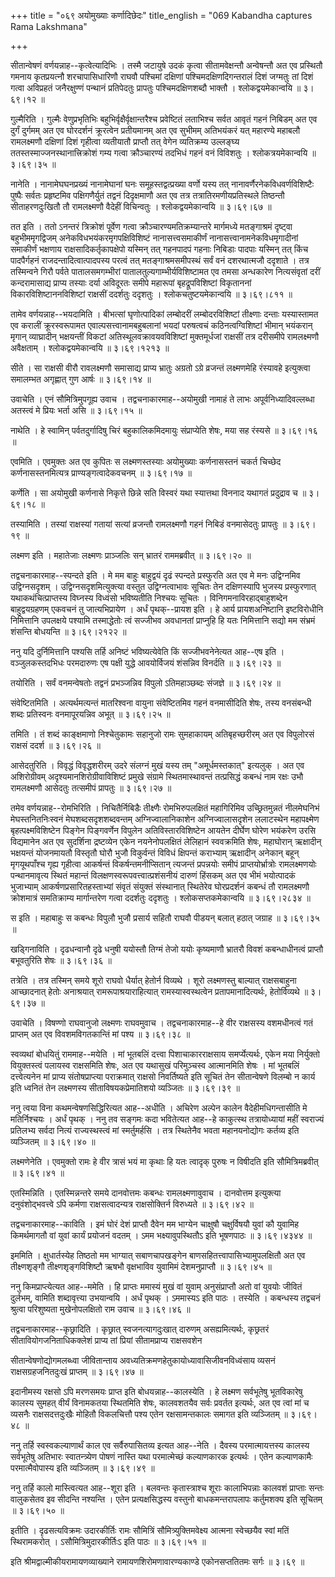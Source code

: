 +++
title = "०६९ अयोमुख्याः कर्णादिछेदः"
title_english = "069 Kabandha captures Rama Lakshmana"

+++


सीतान्वेषणं वर्णयन्नाह--कृत्वेत्यादिभिः । तस्मै जटायुषे उदकं कृत्वा
सीतामवेक्षन्तौ अन्वेषन्तौ अत एव प्रस्थितौ गमनाय कृतप्रयत्नौ
शरचापासिधारिणौ राघवौ पश्चिमां दक्षिणां पश्चिमदक्षिणदिगन्तरालं दिशं
जग्मतुः तां दिशं गत्वा अविप्रहतं जनैरक्षुण्णं पन्थानं प्रतिपेदतुः
प्रापतुः पश्चिमदक्षिणशब्दौ भाक्तौ । श्लोकद्वयमेकान्वयि  ॥  ३।६९।१२  ॥   

  

गुल्मैरिति । गुल्मैः वेणुप्रभृतिभिः बहुभिर्वृक्षैर्वृक्षान्तरैश्च
प्रवेष्टितं लताभिश्च सर्वत आवृतं गहनं निबिडम् अत एव दुर्गं दुर्गमम् अत
एव घोरदर्शनं क्रूरत्वेन प्रतीयमानम् अत एव सुभीमम् अतिभयंकरं यत् महारण्ये
महाबलौ रामलक्ष्मणौ दक्षिणां दिशं गृहीत्वा व्यतीयातौ प्राप्तौ तत् वेगेन
व्यतिक्रम्य उल्लङ्घ्य ततस्तस्माज्जनस्थानात्त्रिक्रोशं गम्य गत्वा
क्रौञ्चारण्यं तदभिधं गहनं वनं विविशतुः । श्लोकत्रयमेकान्वयि  ॥  ३।६९।३५
 ॥   

  

नानेति । नानामेघघनप्रख्यं नानामेघानां घनः समूहस्तद्वत्प्रख्या वर्णो यस्य
तत् नानावर्णैरनेकविधवर्णविशिष्टैः पुष्पैः सर्वतः प्रहृष्टमिव
पक्षिगणैर्युतं तद्वनं दिदृक्षमाणौ अत एव तत्र तत्रातिरमणीयप्रतिस्थले
तिष्ठन्तौ सीताहरणदुःखितौ तौ रामलक्ष्मणौ वैदेहीं विचिन्वतुः ।
श्लोकद्वयमेकान्वयि  ॥  ३।६९।६७  ॥   

  

तत इति । ततो ऽनन्तरं त्रिक्रोशं पूर्वेण गत्वा
क्रौञ्चारण्यमतिक्रम्यान्तरे मार्गमध्ये मतङ्गाश्रमं दृष्ट्वा
बहुभीममृगद्विजम् अनेकविधभयंकरमृगपक्षिविशिष्टं नानासत्त्वसमाकीर्णं
नानासत्त्वानामनेकविधमृगादीनां समाकीर्णं भक्षणाय राक्षसादिकर्तृकापक्षेपो
यस्मिन् तत् गहनपादपं गहनाः निबिडाः पादपाः यस्मिन् तत् किंच पादपैर्गहनं
राजदन्तादित्वात्पादपस्य परत्वं तत् मतङ्गाश्रमसमीपस्थं सर्वं वनं
दशरथात्मजौ ददृशाते । तत्र तस्मिन्वने गिरौ पर्वते पातालसमगम्भीरां
पातालतुल्यगाम्भीर्यविशिष्टामत एव तमसा अन्धकारेण नित्यसंवृतां दरीं
कन्दरामासाद्य प्राप्य तस्याः दर्या अविदूरतः समीपे महारूपां
बृहद्रूपविशिष्टां विकृताननां विकारविशिष्टाननविशिष्टां राक्षसीं ददर्शतुः
ददृशतुः । श्लोकचतुष्टयमेकान्वयि  ॥  ३।६९।८११  ॥   

  

तामेव वर्णयन्नाह--भयदामिति । बीभत्सां घृणोत्पादिकां लम्बोदरीं
लम्बोदरविशिष्टां तीक्ष्णाः दन्ताः यस्यास्तामत एव करालीं क्रूरस्वरूपामत
एवाल्पसत्त्वानामबहुबलानां भयदां परुषत्वचं कठिनत्वग्विशिष्टां भीमान्
भयंकरान् मृगान् व्याघ्रादीन् भक्षयन्तीं विकटां अतिस्थूलवक्रावयवविशिष्टां
मुक्तमूर्धजां राक्षसीं तत्र दरीसमीपे रामलक्ष्मणौ अवैक्षताम् ।
श्लोकद्वयमेकान्वयि  ॥  ३।६९।१२१३  ॥   

  

सीते । सा राक्षसी वीरौ रावलक्ष्मणौ समासाद्य प्राप्य भ्रातुः अग्रतो ऽग्रे
व्रजन्तं लक्ष्मणमेहि रंस्यावहे इत्युक्त्वा समालम्भत अगृह्णात् गुण आर्षः
 ॥  ३।६९।१४  ॥   

  

उवाचेति । एनं सौमित्रिमुपगूह्य उवाच । तद्वचनाकारमाह--अयोमुखी नामाहं ते
लाभः अपूर्वनिध्यादिवल्लब्धा अतस्त्वं मे प्रियः भर्ता असि  ॥  ३।६९।१५  ॥   

  

नाथेति । हे स्वामिन् पर्वतदुर्गादिषु चिरं बहुकालिकमिदमायुः संप्राप्येति
शेषः, मया सह रंस्यसे  ॥  ३।६९।१६  ॥   

  

एवमिति । एवमुक्तः अत एव कुपितः स लक्ष्मणस्तस्याः अयोमुख्याः कर्णनासस्तनं
चकर्त चिच्छेद कर्णनासस्तनमित्यत्र प्राण्यङ्गत्वादेकवचनम्  ॥  ३।६९।१७  ॥   

  

कर्णेति । सा अयोमुखी कर्णनासे निकृत्ते छिन्ने सति विस्वरं यथा स्यात्तथा
विननाद यथागतं प्रदुद्राव च  ॥  ३।६९।१८  ॥   

  

तस्यामिति । तस्यां राक्षस्यां गतायां सत्यां व्रजन्तौ रामलक्ष्मणौ गहनं
निबिडं वनमासेदतुः प्रापतुः  ॥  ३।६९।१९  ॥   

  

लक्ष्मण इति । महातेजाः लक्ष्मणः प्राञ्जलिः सन् भ्रातरं राममब्रवीत्  ॥ 
३।६९।२०  ॥   

  

तद्वचनाकारमाह--स्पन्दते इति । मे मम बाहुः बाहुद्वयं दृढं स्पन्दते
प्रस्फुरति अत एव मे मनः उद्विग्नमिव उद्विग्नसदृशम् ।
उद्विग्नसदृशमित्युक्त्या वस्तुत उद्विग्नत्वाभावः सूचितः तेन दक्षिणस्यापि
भुजस्य प्रस्फुरणात् यथाकथंचित्प्राप्तस्य विघ्नस्य विध्वंसो भविष्यतीति
निश्चयः सूचितः । विनिगमनाविरहाद्बाहुशब्देन बाहुद्वयग्रहणम् एकवचनं तु
जात्यभिप्रायेण । अर्धं पृथक्--प्रायश इति । हे आर्य प्रायशअनिष्टानि
इष्टविरोधीनि निमित्तानि उपलक्षये पश्यामि तस्माद्धेतोः त्वं सज्जीभव
अवधानतां प्राप्नुहि हि यतः निमित्तानि सद्यो मम संभ्रमं शंसन्ति बोधयन्ति
 ॥  ३।६९।२१२२  ॥   

  

ननु यदि दुर्निमित्तानि पश्यसि तर्हि अनिष्टं भविष्यत्येवेति किं
सज्जीभवनेनेत्यत आह--एष इति । वञ्जुलकस्तदभिधः परमदारुणः एष पक्षी युद्धे
आवयोर्विजयं शंसन्निव विनर्दति  ॥  ३।६९।२३  ॥   

  

तयोरिति । सर्वं वनमन्वेषतोः तद्वनं प्रभञ्जन्निव विपुलो ऽतिमहाञ्छब्दः
संजज्ञे  ॥  ३।६९।२४  ॥   

  

संवेष्टितमिति । अत्यर्थमत्यन्तं मातरिश्वना वायुना संवेष्टितमिव गहनं
वनमासीदिति शेषः, तस्य वनसंबन्धी शब्दः प्रतिस्वनः वनमापूरयन्निव अभूत्  ॥ 
३।६९।२५  ॥   

  

तमिति । तं शब्दं काङ्क्षमाणो निश्चेतुकामः सहानुजो रामः सुमहाकायम्
अतिबृहच्छरीरम् अत एव विपुलोरसं राक्षसं ददर्श  ॥  ३।६९।२६  ॥   

  

आसेदतुरिति । विवृद्धं विवृद्धशरीरम् उदरे संलग्नं मुखं यस्य तम्
"अमूर्धमस्तकात्" इत्यलुक् । अत एव अशिरोग्रीवम्
अदृश्यमानशिरोग्रीवाविशिष्टं प्रमुखे संग्रामे स्थितमास्थावन्तं
तत्प्रसिद्धं कबन्धं नाम रक्षः उभौ रामलक्ष्मणौ आसेदतुः तत्समीपं प्रापतुः
 ॥  ३।६९।२७  ॥   

  

तमेव वर्णयन्नाह--रोमभिरिति । निचितैर्निबिडैः तीक्ष्णैः रोमभिरुपलक्षितं
महागिरिमिव उच्छ्रितमुन्नतं नीलमेघनिभं मेघस्तनितनिःस्वनं
मेघशब्दसदृशशब्दवन्तम् अग्निज्वालानिकाशेन अग्निज्वालासदृशेन ललाटस्थेन
महापक्ष्मेण बृहत्पक्ष्मविशिष्टेन पिङ्गेन पिङ्गवर्णेन विपुलेन
अतिविस्तारविशिष्टेन आयतेन दीर्घेण घोरेण भयंकरेण उरसि विद्यमानेन अत एव
सुदर्शिना द्रष्टव्येन एकेन नयनेनोपलक्षितं लेलिहानं स्ववक्रमिति शेषः,
महाघोरान् ऋक्षादीन् भक्षयन्तं योजनमायतौ विस्तृतौ घोरौ भुजौ विकुर्वन्तं
विविधं क्षिपन्तं कराभ्याम् ऋक्षादीन् अनेकान् बहून् मृगयूथपाँश्च गृह्य
गृहीत्वा आकर्षन्तं विकर्षन्तमनीप्सितान् त्यजन्तं प्रपन्नयोः समीपं
प्राप्तयोर्भ्रात्रोः रामलक्ष्मणयोः पन्थानमावृत्य स्थितं महान्तं
विलक्षणस्वरूपवत्त्वात्प्रशंसनीयं दारुणं हिंसकम् अत एव भीमं भयोत्पादकं
भुजाभ्याम् आकर्षणप्रसारितहस्ताभ्यां संवृतं संयुक्तं संस्थानात् स्थितेरेव
घोरप्रदर्शनं कबन्धं तौ रामलक्ष्मणौ क्रोशमात्रं समतिक्राम्य मार्गान्तरेण
गत्वा ददर्शतुः ददृशतुः । श्लोकसप्तकमेकान्वयि  ॥  ३।६९।२८३४  ॥   

  

स इति । महाबाहुः स कबन्धः विपुलौ भुजौ प्रसार्य सहितौ राघवौ पीडयन् बलात्
हठात् जग्राह  ॥  ३।६९।३५  ॥   

  

खड्गिनाविति । दृढधन्वानौ दृढे धनुषी ययोस्तौ तिग्मं तेजो ययोः कृष्यमाणौ
भ्रातरौ विवशं कबन्धाधीनत्वं प्राप्तौ बभूवतुरिति शेषः  ॥  ३।६९।३६  ॥   

  

तत्रेति । तत्र तस्मिन् समये शूरो राघवो धैर्यात् हेतोर्न विव्यथे । शूरो
लक्ष्मणस्तु बाल्यात् राक्षसबाहुना आच्छादनात् हेतोः अनाश्रयात्
रामरूपाश्रयाराहित्यात् रामस्यास्वस्थत्वेन प्रतापमानादित्यर्थः,
हेतोर्विव्यथे  ॥  ३।६९।३७  ॥   

  

उवाचेति । विषण्णो राघवानुजो लक्ष्मणः राघवमुवाच । तद्वचनाकारमाह--हे वीर
राक्षसस्य वशमधीनत्वं गतं प्राप्तम् अत एव विवशमविगतकान्तिं मां पश्य  ॥ 
३।६९।३८  ॥   

  

स्वव्यथां बोधयितुं राममाह--मयेति । मां भूतबलिं दत्त्वा पिशाचाकारराक्षसाय
समर्प्येत्यर्थः, एकेन मया निर्युक्तो वियुक्तस्त्वं पलायस्व राक्षसमिति
शेषः, अत एव यथासुखं परिमुञ्चस्व आत्मानमिति शेषः । मां भूतबलिं
दत्त्वेत्यनेन मां प्राप्य संतोषप्राप्त्या पराक्रमात् राक्षसो
निवर्तिष्यते इति सूचितं तेन सीतान्वेषणे विलम्बो न कार्य इति ध्वनितं तेन
लक्ष्मणस्य सीताविषयकप्रेमातिशयो व्यञ्जितः  ॥  ३।६९।३९  ॥   

  

ननु त्वया विना कथमन्वेषणसिद्धिरित्यत आह--अधीति । अचिरेण अल्पेन कालेन
वैदेहीमधिगन्तासीति मे मतिर्निश्चयः । अर्धं पृथक् । ननु तव सङ्गमः कदा
भवितेत्यत आह--हे काकुत्स्थ तत्रायोध्यायां महीं स्वराज्यं प्रतिलभ्य
सर्वदा नित्यं राज्यस्थस्त्वं मां स्मर्तुमर्हसि । तत्र स्थितेनैव भवता
महानयनोद्योगः कर्तव्य इति व्यञ्जितम्  ॥  ३।६९।४०  ॥   

  

लक्ष्मणेनेति । एवमुक्तो रामः हे वीर त्रासं भयं मा कृथाः हि यतः त्वादृक्
पुरुषः न विषीदति इति सौमित्रिमब्रवीत्  ॥  ३।६९।४१  ॥   

  

एतस्मिन्निति । एतस्मिन्नन्तरे समये दानवोत्तमः कबन्धः रामलक्ष्मणावुवाच ।
दानवोत्तम इत्युक्त्या दनुवंशोद्भवत्त्वे ऽपि कर्मणा राक्षसत्वादन्यत्र
राक्षसोक्तिर्न विरुध्यते  ॥  ३।६९।४२  ॥   

  

तद्वचनाकारमाह--काविति । इमं घोरं देशं प्राप्तौ दैवेन मम भाग्येन चाक्षुषौ
चक्षुर्विषयौ युवां कौ युवामिह किमर्थमागतौ वां युवां कार्यं प्रयोजनं
वदतम् । ऽमम भक्ष्यावुपस्थितौऽ इति भूषणपाठः  ॥  ३।६९।४३४४  ॥   

  

इममिति । क्षुधार्तस्येह तिष्ठतो मम भाग्यात् सबाणचापखङ्गेन
बाणसहितत्त्वापासिभ्यामुपलक्षितौ अत एव तीक्ष्णशृङ्गौ तीक्ष्णशृङ्गविशिष्टौ
ऋषभौ वृक्षभाविव युवामिमं देशमनुप्राप्तौ  ॥  ३।६९।४५  ॥   

  

ननु किमप्राप्त्येत्यत आह--ममेति । हि प्राप्तः ममास्यं मुखं वां युवाम्
अनुसंप्राप्तौ अतो वां युवयोः जीवितं दुर्लभम्, वामिति शब्दावृत्त्या
उभयान्वयि । अर्धं पृथक् । ऽममास्यऽ इति पाठः । तस्येति । कबन्धस्य तद्वचनं
श्रुत्वा परिशुष्यता मुखेनोपलक्षितो राम उवाच  ॥  ३।६९।४६  ॥   

  

तद्वचनाकारमाह--कृछ्रादिति । कृछ्रात् स्वजनत्यागदुःखात् दारुणम्
असह्यमित्यर्थः, कृछ्रतरं सीतावियोगजनिताधिकक्लेशं प्राप्य तां प्रियां
सीतामप्राप्य राक्षसवशेन  

सीतान्वेषणोद्योगमलब्ध्वा जीवितान्ताय
अवध्यतिक्रमणहेतुकायोध्यावासिजीवनविध्वंसाय व्यसनं राक्षसग्रहजनितदुःखं
प्राप्तम्  ॥  ३।६९।४७  ॥   

  

इदानीमस्य रक्षसो ऽपि मरणसमयः प्राप्त इति बोधयन्नाह--कालस्येति । हे
लक्ष्मण सर्वभूतेषु भूतविकारेषु कालस्य सुमहत् वीर्यं विनामकतया स्थितमिति
शेषः, कालवशतयैव सर्वः प्रवर्तत इत्यर्थः, अत एव त्वां मां च व्यसनैः
राक्षसदत्तदुःखैः मोहितौ विकलचित्तौ पश्य एतेन रक्षसामन्तकालः समागत इति
व्यञ्जितम्  ॥  ३।६९।४८  ॥   

  

ननु तर्हि स्वस्वकल्याणार्थं काल एव सर्वैरुपासितव्य इत्यत आह--नेति ।
दैवस्य परमात्मायत्तस्य कालस्य सर्वभूतेषु अतिभारः स्वातन्त्र्येण पोषणं
नास्ति यथा परमात्मेच्छं कल्याणकारक इत्यर्थः । एतेन कल्याणकामैः
परमात्मैवोपास्य इति व्यञ्जितम्  ॥  ३।६९।४९  ॥   

  

ननु तर्हि कालो मास्त्वित्यत आह--शूरा इति । बलवन्तः कृतास्त्राश्च शूराः
कालाभिपन्नाः कालवशं प्राप्ताः सन्तः वालुकसेतव इव सीदन्ति नश्यन्ति । एतेन
प्रत्यक्षसिद्धस्य वस्तुनो बाधकमन्तरापलापः कर्तुमशक्य इति सूचितम्  ॥ 
३।६९।५०  ॥   

  

इतीति । दृढसत्यविक्रमः उदारकीर्तिः रामः सौमित्रिं सौमित्र्युक्तिमवेक्ष्य
आत्मना स्वेच्छयैव स्वां मतिं स्थिरामकरोत् । ऽसौमित्रिमुदारकीर्तिःऽ इति
पाठः  ॥  ३।६९।५१  ॥   

  

इति श्रीमद्वाल्मीकीयरामायणव्याख्याने रामायणशिरोमणावारण्यकाण्डे
एकोनसप्ततितमः सर्गः  ॥  ३।६९  ॥   

  


